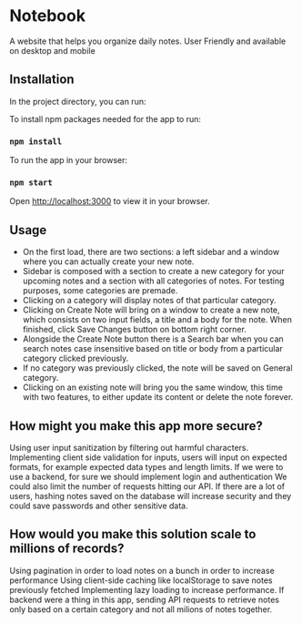 # Notebook

A website that helps you organize daily notes. User Friendly and available on desktop and mobile

## Installation

In the project directory, you can run:

To install npm packages needed for the app to run:
### `npm install`

To run the app in your browser:
### `npm start`

Open [http://localhost:3000](http://localhost:3000) to view it in your browser.

## Usage

- On the first load, there are two sections: a left sidebar and a window where you can
  actually create your new note.
- Sidebar is composed with a section to create a new category for your upcoming notes
  and a section with all categories of notes. For testing purposes, some categories are
  premade.
- Clicking on a category will display notes of that particular category.
- Clicking on Create Note will bring on a window to create a new note, which consists
  on two input fields, a title and a body for the note. When finished, click Save
  Changes button on bottom right corner.
- Alongside the Create Note button there is a Search bar when you can search notes
  case insensitive based on title or body from a particular category clicked previously.
- If no category was previously clicked, the note will be saved on General category.
- Clicking on an existing note will bring you the same window, this time with two
  features, to either update its content or delete the note forever.

## How might you make this app more secure?

Using user input sanitization by filtering out harmful characters.
Implementing client side validation for inputs, users will input on
expected formats, for example expected data types and length limits.
If we were to use a backend, for sure we should implement login and 
authentication
We could also limit the number of requests hitting our API.
If there are a lot of users, hashing notes saved on the database will
increase security and they could save passwords and other sensitive data.

## How would you make this solution scale to millions of records?

Using pagination in order to load notes on a bunch in order to increase performance
Using client-side caching like localStorage to save notes previously fetched
Implementing lazy loading to increase performance.
If backend were a thing in this app, sending API requests to retrieve notes only
based on a certain category and not all milions of notes together.